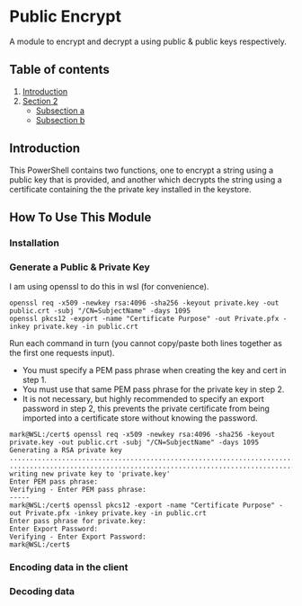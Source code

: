 # Public Encrypt

A module to encrypt and decrypt a using public &amp; public keys respectively.

## Table of contents

1. [Introduction](#Introduction)
2. [Section 2](#How-To-Use-This-Module)
    - [Subsection a](#subsection-a)
    - [Subsection b](#subsection-b)

## Introduction

This PowerShell contains two functions, one to encrypt a string using a public key that is provided, and another which decrypts the string using a certificate containing the the private key installed in the keystore.

## How To Use This Module

### Installation

### Generate a Public & Private Key

I am using openssl to do this in wsl (for convenience).  

```
openssl req -x509 -newkey rsa:4096 -sha256 -keyout private.key -out public.crt -subj "/CN=SubjectName" -days 1095
openssl pkcs12 -export -name "Certificate Purpose" -out Private.pfx -inkey private.key -in public.crt
```

Run each command in turn (you cannot copy/paste both lines together as the first one requests input).

- You must specify a PEM pass phrase when creating the key and cert in step 1.
- You must use that same PEM pass phrase for the private key in step 2.
- It is not necessary, but highly recommended to specify an export password in step 2, this prevents the private certificate from being imported into a certificate store without knowing the password.

```
mark@WSL:/cert$ openssl req -x509 -newkey rsa:4096 -sha256 -keyout private.key -out public.crt -subj "/CN=SubjectName" -days 1095
Generating a RSA private key
.......................................................................................++++
......................................................................................................................................++++
writing new private key to 'private.key'
Enter PEM pass phrase:
Verifying - Enter PEM pass phrase:
-----
mark@WSL:/cert$ openssl pkcs12 -export -name "Certificate Purpose" -out Private.pfx -inkey private.key -in public.crt
Enter pass phrase for private.key:
Enter Export Password:
Verifying - Enter Export Password:
mark@WSL:/cert$
```

### Encoding data in the client

### Decoding data

